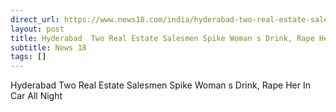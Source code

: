 ```yaml
---
direct_url: https://www.news18.com/india/hyderabad-two-real-estate-salesmen-spike-womans-drink-rape-her-in-car-all-night-8954000.html
layout: post
title: Hyderabad  Two Real Estate Salesmen Spike Woman s Drink, Rape Her In Car All Night
subtitle: News 18
tags: []
---
```


Hyderabad  Two Real Estate Salesmen Spike Woman s Drink, Rape Her In Car All Night
